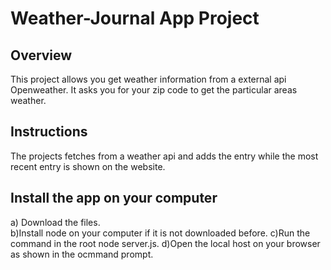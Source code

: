 # Weather-Journal App Project

## Overview
This project allows you get weather information from a external api Openweather. It asks you for your zip code to get the particular areas weather. 

## Instructions
The projects fetches from a weather api and adds the entry while the most recent entry is shown on the website.

## Install the app on your computer
 a) Download the files. <br>
 b)Install node on your computer if it is not downloaded before.
 c)Run the command in the root node server.js.
 d)Open the local host on your browser as shown in the ocmmand prompt.

